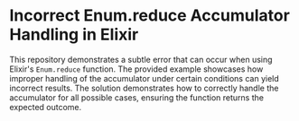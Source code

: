 # Incorrect Enum.reduce Accumulator Handling in Elixir

This repository demonstrates a subtle error that can occur when using Elixir's `Enum.reduce` function. The provided example showcases how improper handling of the accumulator under certain conditions can yield incorrect results. The solution demonstrates how to correctly handle the accumulator for all possible cases, ensuring the function returns the expected outcome.